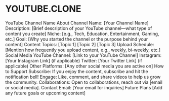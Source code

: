 # YOUTUBE.CLONE

YouTube Channel Name
About
Channel Name: [Your Channel Name]
Description: [Brief description of your YouTube channel—what type of content you create]
Niche: [e.g., Tech, Education, Entertainment, Gaming, etc.]
Goal: [Why you started the channel or the purpose behind your content]
Content
Topics:
[Topic 1]
[Topic 2]
[Topic 3]
Upload Schedule: [Mention how frequently you upload content, e.g., weekly, bi-weekly, etc.]
Social Media
YouTube Channel: [Link to your YouTube Channel]
Instagram: [Your Instagram Link] (if applicable)
Twitter: [Your Twitter Link] (if applicable)
Other Platforms: [Any other social media you are active on]
How to Support
Subscribe: If you enjoy the content, subscribe and hit the notification bell!
Engage: Like, comment, and share videos to help us grow the community.
Collaborations: Open to collaborations, reach out via [email or social media].
Contact
Email: [Your email for inquiries]
Future Plans
[Add any future goals or upcoming content]
